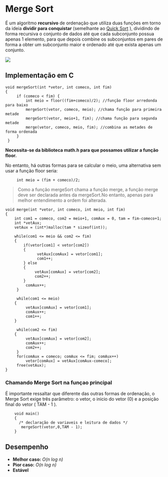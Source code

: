 # Merge Sort

É um algoritmo **recursivo** de ordenação que utiliza duas funções em torno da ideia **dividir para conquistar** (semelhante ao [Quick Sort](https://github.com/yuri-akira/Ordenacao/tree/master/Quick%20Sort) ), dividindo de forma recursiva o conjunto de dados até que cada subconjunto possua apenas 1 elemento, para que depois combine os subconjuntos em pares de forma a obter um subconjunto maior e ordenado até que exista apenas um conjunto. 

![](https://upload.wikimedia.org/wikipedia/commons/e/e6/Merge_sort_algorithm_diagram.svg)

## Implementação em C

```
void mergeSort(int *vetor, int comeco, int fim)
{
     if (comeco < fim) {
         int meio = floor((fim+comeco)/2); //função floor arredonda para baixo
         mergeSort(vetor, comeco, meio); //chama função para primeira metade
         mergeSort(vetor, meio+1, fim); //chama função para segunda metade
         merge(vetor, comeco, meio, fim); //combina as metades de forma ordenada
     }
 }

```
**Necessita-se da biblioteca math.h para que possamos utilizar a função floor.**

No entanto, há outras formas para se calcular o meio, uma alternativa sem usar a função floor seria:
```
     int meio = (fim + comeco)/2;
```
> Como a função mergeSort chama a função merge, a função merge deve ser declarada antes da mergeSort.No entanto, apenas para melhor entendimento a ordem foi alterada.
```
void merge(int *vetor, int comeco, int meio, int fim)
{
    int com1 = comeco, com2 = meio+1, comAux = 0, tam = fim-comeco+1;
    int *vetAux;
    vetAux = (int*)malloc(tam * sizeof(int));

    while(com1 <= meio && com2 <= fim)
    {
        if(vetor[com1] < vetor[com2])
        {
              vetAux[comAux] = vetor[com1];
              com1++;
        } else
        {
             vetAux[comAux] = vetor[com2];
             com2++;
        }
         comAux++;
     }

     while(com1 <= meio)
    {
         vetAux[comAux] = vetor[com1];
         comAux++;
         com1++;
    }

     while(com2 <= fim)
    {
         vetAux[comAux] = vetor[com2];
         comAux++;
         com2++;
     }
     for(comAux = comeco; comAux <= fim; comAux++)
         vetor[comAux] = vetAux[comAux-comeco];
     free(vetAux);
}
```

### Chamando Merge Sort na funçao principal
É importante ressaltar que diferente das outras formas de ordenação, o Merge Sort exige três parâmetro: o vetor, o inicio do vetor (0) e a posição final do vetor ( TAM - 1 ).
```
    void main()
    {
      /* declaração de variaveis e leitura de dados */
       mergeSort(vetor,0,TAM - 1);
    }
```
## Desempenho
- **Melhor caso:** *O(n log n)*
- **Pior caso:** *O(n log n)*
- **Estável**
